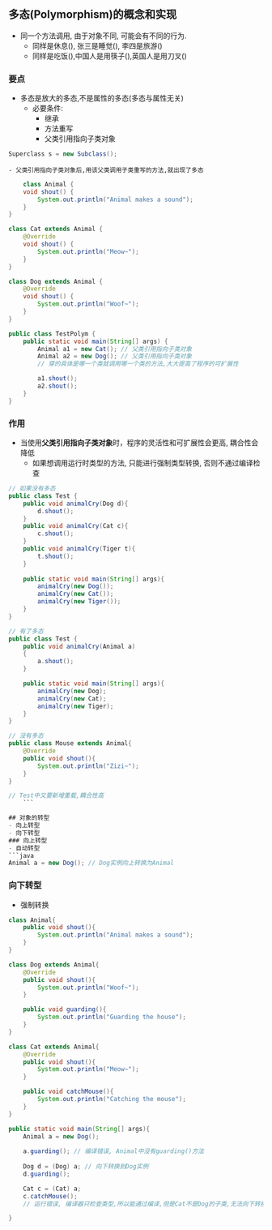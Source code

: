 ## 多态(Polymorphism)的概念和实现
- 同一个方法调用, 由于对象不同, 可能会有不同的行为.
	- 同样是休息(), 张三是睡觉(), 李四是旅游()
	- 同样是吃饭(),中国人是用筷子(),英国人是用刀叉()
### 要点
- 多态是放大的多态,不是属性的多态(多态与属性无关)
	- 必要条件:
		- 继承
		- 方法重写
		- 父类引用指向子类对象
```java
Superclass s = new Subclass();
```
	- 父类引用指向子类对象后,用该父类调用子类重写的方法,就出现了多态
```java
	class Animal {
    void shout() {
        System.out.println("Animal makes a sound");
    }
}

class Cat extends Animal {
    @Override
    void shout() {
        System.out.println("Meow~");
    }
}

class Dog extends Animal {
    @Override
    void shout() {
        System.out.println("Woof~");
    } 
}

public class TestPolym {
    public static void main(String[] args) {
        Animal a1 = new Cat(); // 父类引用指向子类对象
        Animal a2 = new Dog(); // 父类引用指向子类对象
        // 穿的具体是哪一个类就调用哪一个类的方法,大大提高了程序的可扩展性

        a1.shout();
        a2.shout();
    }
}

```
### 作用
- 当使用**父类引用指向子类对象**时，程序的灵活性和可扩展性会更高, 耦合性会降低
	- 如果想调用运行时类型的方法, 只能进行强制类型转换, 否则不通过编译检查
```java
// 如果没有多态
public class Test {
	public void animalCry(Dog d){
		d.shout();
	}
	public void animalCry(Cat c){
		c.shout();
	}
	public void animalCry(Tiger t){
		t.shout();
	}
	
	public static void main(String[] args){
		animalCry(new Dog());
		animalCry(new Cat());
		animalCry(new Tiger());
	}
}

// 有了多态
public class Test {
	public void animalCry(Animal a)
	{
		a.shout();
	}

	public static void main(String[] args){
		animalCry(new Dog);
		animalCry(new Cat);
		animalCry(new Tiger);
	}
}

// 没有多态
public class Mouse extends Animal{
	@Override
	public void shout(){
		System.out.println("Zizi~");
	}
}

// Test中又要新增重载,耦合性高
	```

## 对象的转型
- 向上转型
- 向下转型
### 向上转型
- 自动转型
```java
Animal a = new Dog(); // Dog实例向上转换为Animal
```
### 向下转型
- 强制转换
```java
class Animal{
	public void shout(){
		System.out.println("Animal makes a sound");
	}
}

class Dog extends Animal{
	@Override
	public void shout(){
		System.out.println("Woof~");
	}

	public void guarding(){
		System.out.println("Guarding the house");
	}
}

class Cat extends Animal{
	@Override
	public void shout(){
		System.out.println("Meow~");
	}

	public void catchMouse(){
		System.out.println("Catching the mouse");
	}
}

public static void main(String[] args){
	Animal a = new Dog();
	
	a.guarding(); // 编译错误, Animal中没有guarding()方法
	
	Dog d = (Dog) a; // 向下转换到Dog实例
	d.guarding();

	Cat c = (Cat) a;
	c.catchMouse(); 
	// 运行错误, 编译器只检查类型,所以能通过编译,但是Cat不是Dog的子类,无法向下转换

}
```